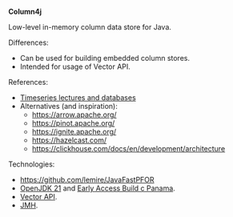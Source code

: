 **Column4j**

Low-level in-memory column data store for Java.

Differences:
* Can be used for building embedded column stores.
* Intended for usage of Vector API.


References:
* [Timeseries lectures and databases](https://db.cs.cmu.edu/seminar2017/)
* Alternatives (and inspiration):
    * https://arrow.apache.org/
    * https://pinot.apache.org/
    * https://ignite.apache.org/
    * https://hazelcast.com/
    * https://clickhouse.com/docs/en/development/architecture


Technologies:
* https://github.com/lemire/JavaFastPFOR
* [OpenJDK 21](https://docs.aws.amazon.com/corretto/latest/corretto-21-ug/downloads-list.html) and [Early Access Build с Panama](https://jdk.java.net/jextract/).
* [Vector API](https://openjdk.org/jeps/417).
* [JMH](https://github.com/openjdk/jmh).
